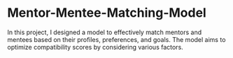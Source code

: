 # Mentor-Mentee-Matching-Model
In this project, I designed a model to effectively match mentors and mentees based on their profiles, preferences, and goals. The model aims to optimize compatibility scores by considering various factors.
